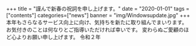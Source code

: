 +++
title = "謹んで新春の祝詞を申し上げます。"
date = "2020-01-01"
tags = ["contents"]
categories=["news"]
banner = "img/Windowsupdate.jpg"
+++
本年もさらなるサービス向上に向け、気持ちを新たに取り組んでまいります。
お気付きのことは何なりとご指導いただければ幸いです。
変わらぬご愛顧のほど心よりお願い申し上げます。
令和２年